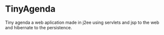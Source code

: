 TinyAgenda
==========

Tiny agenda a web aplication made in j2ee using servlets and jsp to the web and hibernate to the persistence.
